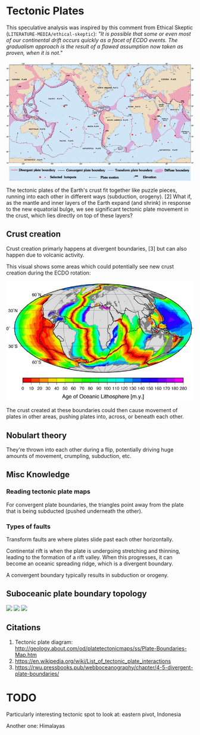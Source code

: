 # Tectonic Plates

This speculative analysis was inspired by this comment from Ethical Skeptic (`LITERATURE-MEDIA/ethical-skeptic`): *"It is possible that some or even most of our continental drift occurs quickly as a facet of ECDO events. The gradualism approach is the result of a flawed assumption now taken as proven, when it is not."*

![](img/tectonic-plate-detailed-map.png)

The tectonic plates of the Earth's crust fit together like puzzle pieces, running into each other in different ways (subduction, orogeny). [2] What if, as the mantle and inner layers of the Earth expand (and shrink) in response to the new equatorial bulge, we see significant tectonic plate movement in the crust, which lies directly on top of these layers?

## Crust creation

Crust creation primarly happens at divergent boundaries, [3] but can also happen due to volcanic activity.

This visual shows some areas which could potentially see new crust creation during the ECDO rotation:

![](img/lithosphere-age.jpg)

The crust created at these boundaries could then cause movement of plates in other areas, pushing plates into, across, or beneath each other.

## Nobulart theory

They're thrown into each other during a flip, potentially driving huge amounts of movement, crumpling, subduction, etc.

## Misc Knowledge

### Reading tectonic plate maps

For convergent plate boundaries, the triangles point away from the plate that is being subducted (pushed underneath the other).

### Types of faults

Transform faults are where plates slide past each other horizontally.

Continental rift is when the plate is undergoing stretching and thinning, leading to the formation of a rift valley. When this progresses, it can become an oceanic spreading ridge, which is a divergent boundary.

A convergent boundary typically results in subduction or orogeny.

## Suboceanic plate boundary topology

![](img/suboceantopo1.JPG)
![](img/suboceantopo2.JPG)
![](img/suboceantopo3.JPG)

## Citations

1. Tectonic plate diagram: http://geology.about.com/od/platetectonicmaps/ss/Plate-Boundaries-Map.htm
2. https://en.wikipedia.org/wiki/List_of_tectonic_plate_interactions
3. https://rwu.pressbooks.pub/webboceanography/chapter/4-5-divergent-plate-boundaries/

# TODO

Particularly interesting tectonic spot to look at: eastern pivot, Indonesia

Another one: Himalayas